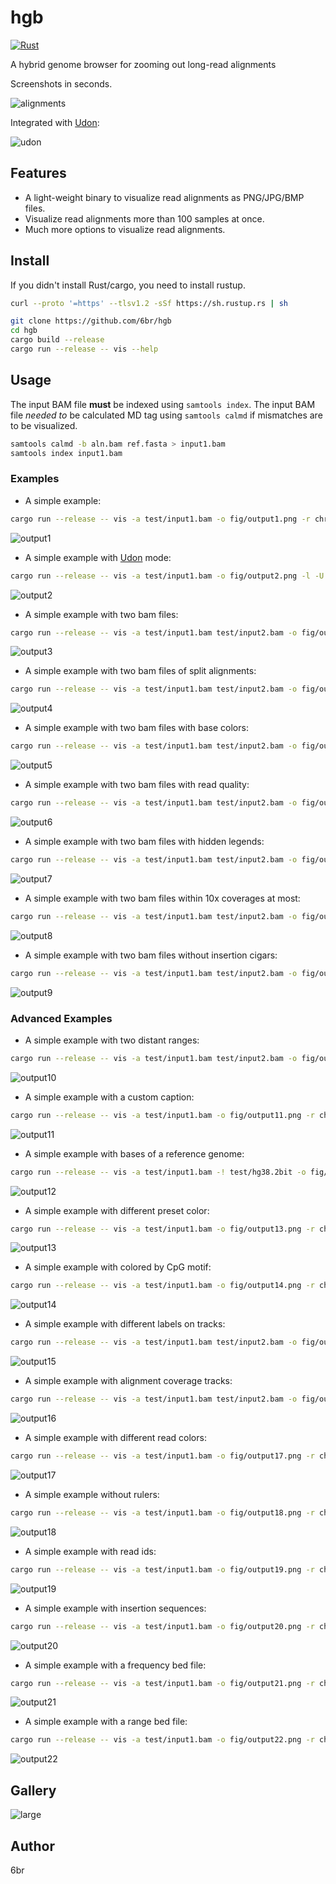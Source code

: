 # hgb

[![Rust](https://github.com/6br/hgb/actions/workflows/rust.yml/badge.svg)](https://github.com/6br/hgb/actions/workflows/rust.yml)

A hybrid genome browser for zooming out long-read alignments

Screenshots in seconds.

![alignments](fig/alignments.png)

Integrated with [Udon](https://github.com/ocxtal/udon):

![udon](fig/udon.png)

## Features

* A light-weight binary to visualize read alignments as PNG/JPG/BMP files.
* Visualize read alignments more than 100 samples at once.
* Much more options to visualize read alignments.

## Install

If you didn't install Rust/cargo, you need to install rustup.

```bash
curl --proto '=https' --tlsv1.2 -sSf https://sh.rustup.rs | sh
```

```bash
git clone https://github.com/6br/hgb
cd hgb
cargo build --release
cargo run --release -- vis --help
```

## Usage

The input BAM file **must** be indexed using `samtools index`. The input BAM file *needed to* be calculated MD tag using `samtools calmd` if mismatches are to be visualized.

```bash
samtools calmd -b aln.bam ref.fasta > input1.bam
samtools index input1.bam
```

### Examples

* A simple example:

```bash
cargo run --release -- vis -a test/input1.bam -o fig/output1.png -r chr1:93234-94334
```

![output1](fig/output1.png)

* A simple example with [Udon](https://github.com/ocxtal/udon) mode:

```bash
cargo run --release -- vis -a test/input1.bam -o fig/output2.png -l -U -r chr1:93234-94334
```

![output2](fig/output2.png)

* A simple example with two bam files:

```bash
cargo run --release -- vis -a test/input1.bam test/input2.bam -o fig/output3.png -r chr1:93234-94334
```

![output3](fig/output3.png)

* A simple example with two bam files of split alignments:

```bash
cargo run --release -- vis -a test/input1.bam test/input2.bam -o fig/output4.png -r chr1:93234-94334 -s
```

![output4](fig/output4.png)

* A simple example with two bam files with base colors:

```bash
cargo run --release -- vis -a test/input1.bam test/input2.bam -o fig/output5.png -r chr1:93234-93334 -B
```

![output5](fig/output5.png)

* A simple example with two bam files with read quality:

```bash
cargo run --release -- vis -a test/input1.bam test/input2.bam -o fig/output6.png -r chr1:93234-94334 -q
```

![output6](fig/output6.png)

* A simple example with two bam files with hidden legends:

```bash
cargo run --release -- vis -a test/input1.bam test/input2.bam -o fig/output7.png -r chr1:93234-94334 -l
```

![output7](fig/output7.png)

* A simple example with two bam files within 10x coverages at most:

```bash
cargo run --release -- vis -a test/input1.bam test/input2.bam -o fig/output8.png -r chr1:93234-94334 -m 10
```

![output8](fig/output8.png)

* A simple example with two bam files without insertion cigars:

```bash
cargo run --release -- vis -a test/input1.bam test/input2.bam -o fig/output9.png -r chr1:93234-94334 -I
```

![output9](fig/output9.png)

### Advanced Examples

* A simple example with two distant ranges:

```bash
cargo run --release -- vis -a test/input1.bam test/input2.bam -o fig/output10.png -r chr1:91234-92334 chr1:93234-94334 
```

![output10](fig/output10.png)

* A simple example with a custom caption:

```bash
cargo run --release -- vis -a test/input1.bam -o fig/output11.png -r chr1:93234-94334 '-<' "Caption"
```

![output11](fig/output11.png)

* A simple example with bases of a reference genome:

```bash
cargo run --release -- vis -a test/input1.bam -! test/hg38.2bit -o fig/output12.png -r chr1:93234-93334
```

![output12](fig/output12.png)

* A simple example with different preset color:

```bash
cargo run --release -- vis -a test/input1.bam -o fig/output13.png -r chr1:93234-94334 -# hgb
```

![output13](fig/output13.png)

* A simple example with colored by CpG motif:

```bash
cargo run --release -- vis -a test/input1.bam -o fig/output14.png -r chr1:93234-94334 -E
```

![output14](fig/output14.png)

* A simple example with different labels on tracks:

```bash
cargo run --release -- vis -a test/input1.bam test/input2.bam -o fig/output15.png -r chr1:93234-94334 '-}' "SampleA" "SampleB"
```

![output15](fig/output15.png)

* A simple example with alignment coverage tracks:

```bash
cargo run --release -- vis -a test/input1.bam test/input2.bam -o fig/output16.png -r chr1:93234-94334 -P
```

![output16](fig/output16.png)

* A simple example with different read colors:

```bash
cargo run --release -- vis -a test/input1.bam -o fig/output17.png -r chr1:93234-94334 -n

```

![output17](fig/output17.png)

* A simple example without rulers:

```bash
cargo run --release -- vis -a test/input1.bam -o fig/output18.png -r chr1:93234-94334 -S
```

![output18](fig/output18.png)

* A simple example with read ids:

```bash
cargo run --release -- vis -a test/input1.bam -o fig/output19.png -r chr1:93234-94334 -H
```

![output19](fig/output19.png)

* A simple example with insertion sequences:

```bash
cargo run --release -- vis -a test/input1.bam -o fig/output20.png -r chr1:93234-94334 '-{'
```

![output20](fig/output20.png)

* A simple example with a frequency bed file:

```bash
cargo run --release -- vis -a test/input1.bam -o fig/output21.png -r chr1:93234-94334 -F test/input.bed -P
```

![output21](fig/output21.png)

* A simple example with a range bed file:

```bash
cargo run --release -- vis -a test/input1.bam -o fig/output22.png -r chr1:93234-94334 -J test/input.bed -F test/input.bed -P -S
```

![output22](fig/output22.png)

## Gallery

![large](fig/large.png)

## Author

6br
